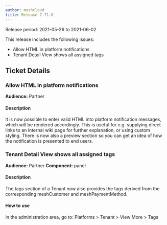 ```yaml
---
author: meshcloud
title: Release 7.71.0
---
```


Release period: 2021-05-26 to 2021-06-02

This release includes the following issues:
* Allow HTML in platform notifications
* Tenant Detail View shows all assigned tags
<!--truncate-->

## Ticket Details
### Allow HTML in platform notifications
**Audience:** Partner


#### Description
It is now possible to enter valid HTML into platform notification messages, which will be
rendered accordingly. This is useful for e.g. supplying direct links to an internal
wiki page for further explanation, or using custom styling. There is now also a
preview section so you can get an idea of how the notification is presented to end users.

### Tenant Detail View shows all assigned tags
**Audience:** Partner
**Component:** panel


#### Description
The tags section of a Tenant now also provides the tags derived from the corresponding meshCustomer and meshPaymentMethod.

#### How to use
In the administration area, go to: Platforms > Tenant > View More > Tags

